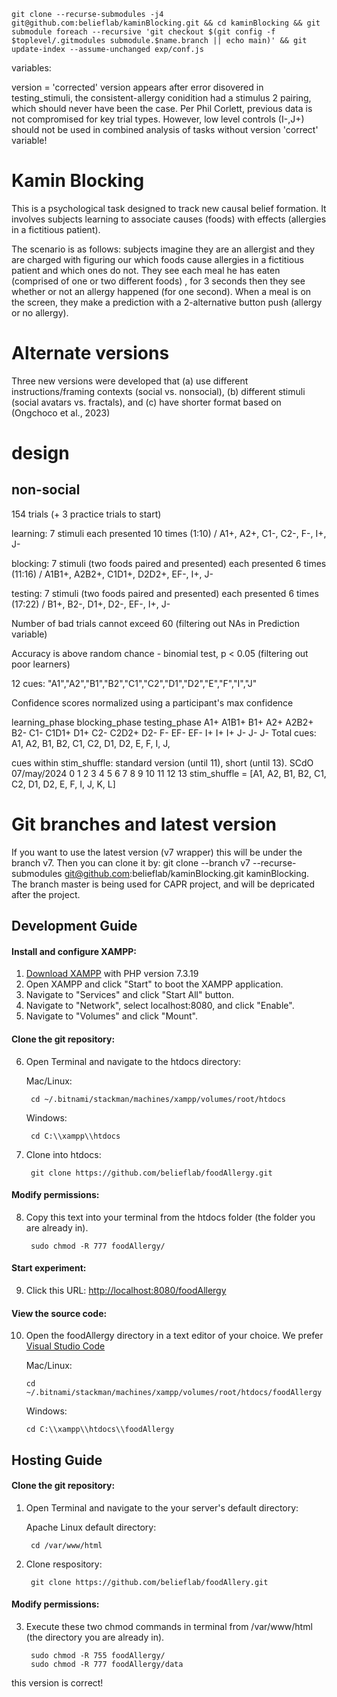 ```
git clone --recurse-submodules -j4 git@github.com:belieflab/kaminBlocking.git && cd kaminBlocking && git submodule foreach --recursive 'git checkout $(git config -f $toplevel/.gitmodules submodule.$name.branch || echo main)' && git update-index --assume-unchanged exp/conf.js
```

variables:

version = 'corrected' version appears after error disovered in testing_stimuli, the consistent-allergy conidition had a stimulus 2 pairing, which should never have been the case. Per Phil Corlett, previous data is not compromised for key trial types. However, low level controls (I-,J+) should not be used in combined analysis of tasks without version 'correct' variable!

# Kamin Blocking
This is a psychological task designed to track new causal belief formation. It involves subjects learning to associate causes (foods) with effects (allergies in a fictitious patient).

The scenario is as follows: subjects imagine they are an allergist and they are charged with figuring our which foods cause allergies in a fictitious patient and which ones do not. They see each meal he has eaten (comprised of one or two different foods) , for 3 seconds then they see whether or not an allergy happened (for one second). When a meal is on the screen, they make a prediction with a 2-alternative button push (allergy or no allergy).

# Alternate versions
Three new versions were developed that (a) use different instructions/framing contexts (social vs. nonsocial), (b) different stimuli (social avatars vs. fractals), and (c) have shorter format based on (Ongchoco et al., 2023)

# design

## non-social
154 trials (+ 3 practice trials to start)

learning: 7 stimuli each presented 10 times (1:10) / A1+, A2+, C1-, C2-, F-, I+, J-

blocking: 7 stimuli (two foods paired and presented) each presented 6 times (11:16) / A1B1+, A2B2+, C1D1+, D2D2+, EF-, I+, J-

testing: 7 stimuli (two foods paired and presented) each presented 6 times (17:22) / B1+, B2-, D1+, D2-, EF-, I+, J-

Number of bad trials cannot exceed 60 (filtering out NAs in Prediction variable)

Accuracy is above random chance - binomial test, p < 0.05 (filtering out poor learners)

12 cues: "A1","A2","B1","B2","C1","C2","D1","D2","E","F","I","J"

Confidence scores normalized using a participant's max confidence


learning_phase  blocking_phase  testing_phase
A1+             A1B1+           B1+
A2+             A2B2+           B2-
C1-             C1D1+           D1+
C2-             C2D2+           D2-
F-              EF-             EF-
I+              I+              I+
J-              J-              J-
Total cues: A1, A2, B1, B2, C1, C2, D1, D2, E, F, I, J,

cues within stim_shuffle: standard version (until 11), short (until 13). SCdO 07/may/2024
                0   1   2   3   4   5   6   7    8   9   10  11  12  13
stim_shuffle = [A1, A2, B1, B2, C1, C2, D1, D2,  E,  F,  I,  J,  K,  L]

# Git branches and latest version
If you want to use the latest version (v7 wrapper) this will be under the branch v7. Then you can clone it by: git clone --branch v7 --recurse-submodules git@github.com:belieflab/kaminBlocking.git kaminBlocking. The branch master is being used for CAPR project, and will be depricated after the project.


## Development Guide

#### Install and configure XAMPP:
1. [Download XAMPP](https://www.apachefriends.org/download.html) with PHP version 7.3.19
2. Open XAMPP and click "Start" to boot the XAMPP application.
3. Navigate to "Services" and click "Start All" button.
4. Navigate to "Network", select localhost:8080, and click "Enable".
5. Navigate to "Volumes" and click "Mount".

#### Clone the git repository:
6. Open Terminal and navigate to the htdocs directory:

    Mac/Linux:

        cd ~/.bitnami/stackman/machines/xampp/volumes/root/htdocs
    Windows:

        cd C:\\xampp\\htdocs

7. Clone into htdocs:

        git clone https://github.com/belieflab/foodAllergy.git

#### Modify permissions:
8. Copy this text into your terminal from the htdocs folder (the folder you are already in).

        sudo chmod -R 777 foodAllergy/
        
#### Start experiment:     
9. Click this URL: [http://localhost:8080/foodAllergy](http://localhost:8080/foodAllergy)
      
#### View the source code:  
10. Open the foodAllergy directory in a text editor of your choice. We prefer [Visual Studio Code](https://code.visualstudio.com/)

    Mac/Linux:

        cd ~/.bitnami/stackman/machines/xampp/volumes/root/htdocs/foodAllergy

    Windows:

        cd C:\\xampp\\htdocs\\foodAllergy

## Hosting Guide  

#### Clone the git repository:
1. Open Terminal and navigate to the your server's default directory:

    Apache Linux default directory:

        cd /var/www/html

2. Clone respository:

        git clone https://github.com/belieflab/foodAllery.git

#### Modify permissions:
3. Execute these two chmod commands in terminal from  /var/www/html (the directory you are already in).

        sudo chmod -R 755 foodAllergy/
        sudo chmod -R 777 foodAllergy/data
        
this version is correct!        
